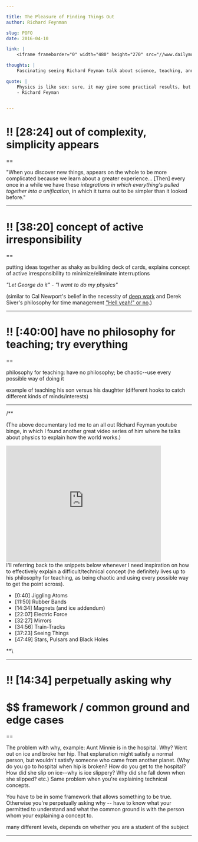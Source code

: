 ```yaml
---

title: The Pleasure of Finding Things Out 
author: Richard Feynman

slug: POFO
date: 2016-04-10

link: |
    <iframe frameborder="0" width="480" height="270" src="//www.dailymotion.com/embed/video/x24gwgc" allowfullscreen></iframe><br /></i>

thoughts: |
    Fascinating seeing Richard Feyman talk about science, teaching, and work, with such simplicity and cadence that he makes the entire video thoroughly enjoyable to watch. 

quote: |
    Physics is like sex: sure, it may give some practical results, but that's not why we do it. <br>
    - Richard Feyman   


---
```


# !! [28:24] out of complexity, simplicity appears 

==

"When you discover new things, appears on the whole to be more complicated because we learn about a greater experience... [Then] every once in a while we have these *integrations in which everything's pulled together into a unification*, in which it turns out to be simpler than it looked before."

----


# !! [38:20] concept of active irresponsibility

== 

putting ideas together as shaky as building deck of cards, explains concept of active irresponsibility to minimize/eliminate interruptions

*"Let George do it" - "I want to do my physics"*

(similar to Cal Newport's belief in the necessity of 
[deep work](/books/DeepWork) and 
Derek Siver's philosophy for time management 
["Hell yeah!" or no](/books/AnythingYouWant).)


---

# !! [:40:00] have no philosophy for teaching; try everything

==

philosophy for teaching: have no philosophy; be chaotic--use every possible way of doing it 

example of teaching his son versus his daughter (different hooks to catch different kinds of minds/interests)

---

/**

(The above documentary led me to an all out Richard Feyman youtube binge, in which I found another great video series of him where he talks about physics to explain how the world works.)

<iframe width="420" height="315" src="https://www.youtube.com/embed/GqvggMpJgL0" frameborder="0" allowfullscreen></iframe>

<br>
I'll referring back to the snippets below whenever I need inspiration on how to effectively explain a difficult/technical concept (he definitely lives up to his philosophy for teaching, as being chaotic and using every possible way to get the point across).

- [0:40]  Jiggling Atoms
- [11:50] Rubber Bands
- [14:34] Magnets (and ice addendum)
- [22:07] Electric Force
- [32:27] Mirrors
- [34:56] Train-Tracks
- [37:23] Seeing Things
- [47:49] Stars, Pulsars and Black Holes

**\

----

# !! [14:34] perpetually asking why

# $$ framework / common ground and edge cases

==

The problem with why, example: Aunt Minnie is in the hospital. Why? Went out on ice and broke her hip. That explanation might satisfy a normal person, but wouldn't satisfy someone who came from another planet. (Why do you go to hospital when hip is broken? How do you get to the hospital? How did she slip on ice--why is ice slippery? Why did she fall down when she slipped? etc.) Same problem when you're explaining technical concepts.

You have to be in some framework that allows something to be true. Otherwise you're perpetually asking why -- have to know what your permitted to understand and what the common ground is with the person whom your explaining a concept to.

many different levels, depends on whether you are a student of the subject


---
